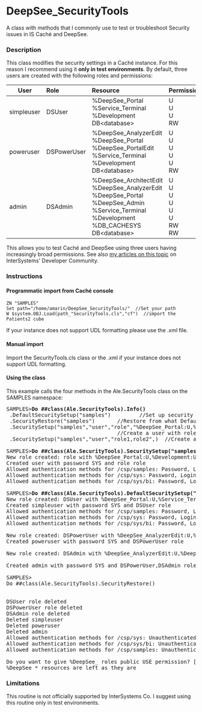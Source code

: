 # DeepSee_SecurityTools
A class with methods that I commonly use to test or troubleshoot Security issues in IS Caché and DeepSee.

### Description
This class modifies the security settings in a Caché instance. For this reason I recommend using it **only in test environments**. By default, three users are created with the following roles and permissions:  

| User        | Role        | Resource  | Permission   |
| ----------- |:----------- | :-------- | :----------- |
| simpleuser  | DSUser      | %DeepSee_Portal<br>%Service_Terminal<br>%Development<br>DB&lt;database> | U<br>U<br>U<br>RW |
| poweruser   | DSPowerUser | %DeepSee_AnalyzerEdit<br>%DeepSee_Portal<br>%DeepSee_PortalEdit<br>%Service_Terminal<br>%Development<br>DB&lt;database> | U<br>U<br>U<br>U<br>U<br>RW |
| admin       | DSAdmin     | %DeepSee_ArchitectEdit<br>%DeepSee_AnalyzerEdit<br>%DeepSee_Portal<br>%DeepSee_Admin<br>%Service_Terminal<br>%Development<br>%DB_CACHESYS<br>DB&lt;database> | U<br>U<br>U<br>U<br>U<br>U<br>RW<br>RW |

This allows you to test Caché and DeepSee using three users having increasingly broad permissions. See also [my articles on this topic](https://community.intersystems.com/post/deepsee-setting-security-part-1-5) on InterSystems' Developer Community.


<!--
### Content

![Alt Text](https://github.com/aless80/DeepSee_SecurityTools/blob/master/img/.png)           
-->

### Instructions
#### Programmatic import from Caché console
```
ZN "SAMPLES"
Set path="/home/amarin/DeepSee_SecurityTools/"  //Set your path
W $system.OBJ.Load(path_"SecurityTools.cls","cf")  //import the Patients2 cube
```
If your instance does not support UDL formatting please use the .xml file.

#### Manual import
Import the SecurityTools.cls class or the .xml if your instance does not support UDL formatting. 

#### Using the class
This example calls the four methods in the Ale.SecurityTools class on the SAMPLES namespace: 

<pre>
SAMPLES><b>Do ##class(Ale.SecurityTools).Info()</b>
 .DefaultSecuritySetup("samples")         //Set up security on namepsace
 .SecurityRestore("samples")       //Restore from what DefaultSecuritySetup did
 .SecuritySetup("samples","user","role","%DeepSee_Portal:U,%Development:U")
                                   //Create a user with role and resources. You can omit user to create a role
 .SecuritySetup("samples","user","role1,role2",)  //Create a user with two existing roles

SAMPLES><b>Do ##class(Ale.SecurityTools).SecuritySetup("samples","user","role","%DeepSee_Portal:U,%Development:U")</b>
New role created: role with %DeepSee_Portal:U,%Development:U
Created user with password SYS and role role
Allowed authentication methods for /csp/samples: Password, Login Cookie
Allowed authentication methods for /csp/sys: Password, Login Cookie
Allowed authentication methods for /csp/sys/bi: Password, Login Cookie

SAMPLES><b>Do ##class(Ale.SecurityTools).DefaultSecuritySetup("SAMPLES")</b>
New role created: DSUser with %DeepSee_Portal:U,%Service_Terminal:U,%Development:U,%DB_SAMPLES:RW
Created simpleuser with password SYS and DSUser role
Allowed authentication methods for /csp/samples: Password, Login Cookie
Allowed authentication methods for /csp/sys: Password, Login Cookie
Allowed authentication methods for /csp/sys/bi: Password, Login Cookie

New role created: DSPowerUser with %DeepSee_AnalyzerEdit:U,%DeepSee_Portal:U,%DeepSee_PortalEdit:U,%Service_Terminal:U,%Development:U,%DB_SAMPLES:RW
Created poweruser with password SYS and DSPowerUser role

New role created: DSAdmin with %DeepSee_AnalyzerEdit:U,%DeepSee_Portal:U,%DeepSee_PortalEdit:U,%Service_Terminal:U,%Development:U,%DB_SAMPLES:RW

Created admin with password SYS and DSPowerUser,DSAdmin roles

SAMPLES><br>Do ##class(Ale.SecurityTools).SecurityRestore()</br>

DSUser role deleted
DSPowerUser role deleted
DSAdmin role deleted
Deleted simpleuser
Deleted poweruser
Deleted admin
Allowed authentication methods for /csp/sys: Unauthenticated
Allowed authentication methods for /csp/sys/bi: Unauthenticated
Allowed authentication methods for /csp/samples: Unauthenticated

Do you want to give %DeepSee_ roles public USE permission? [N] 
%DeepSee_* resources are left as they are
</pre>

### Limitations

This routine is not officially supported by InterSystems Co. I suggest using this routine only in test environments.
